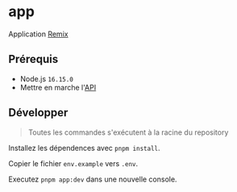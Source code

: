 # app

Application [Remix](https://remix.run)

## Prérequis

- Node.js `16.15.0`
- Mettre en marche l'[API](/apps/api/README.md)

## Développer

> Toutes les commandes s'exécutent à la racine du repository

Installez les dépendences avec `pnpm install`.

Copier le fichier `env.example` vers `.env`.

Executez `pnpm app:dev` dans une nouvelle console.
